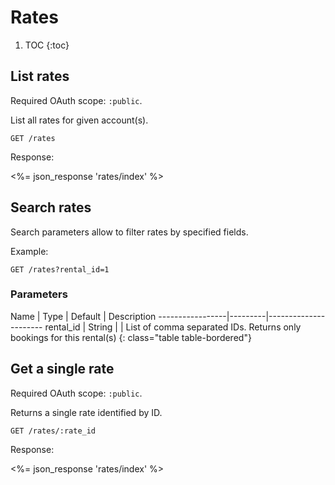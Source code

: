 # Rates

1. TOC
{:toc}

## List rates

Required OAuth scope: `:public`.

List all rates for given account(s).

~~~
GET /rates
~~~

Response:

<%= json_response 'rates/index' %>

## Search rates

Search parameters allow to filter rates by specified fields.

Example:

~~~
GET /rates?rental_id=1
~~~

### Parameters

Name             | Type    | Default | Description
-----------------|---------|----------------------
rental_id        | String  |         | List of comma separated IDs. Returns only bookings for this rental(s)
{: class="table table-bordered"}

## Get a single rate

Required OAuth scope: `:public`.

Returns a single rate identified by ID.

~~~
GET /rates/:rate_id
~~~

Response:

<%= json_response 'rates/index' %>


